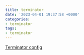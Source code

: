 ```yaml
---
title: terminator
date: '2023-04-01 19:37:58 +0000'
categories:
- terminator
tags:
- terminator
---
```



[Terminator config](Terminator_config "wikilink")
